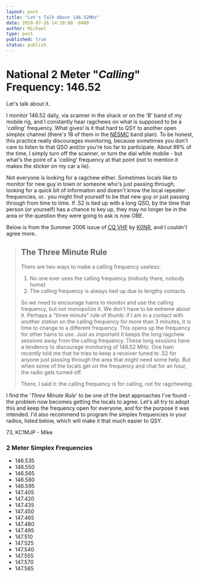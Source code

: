 ```yaml
---
layout: post
title: "Let's Talk About 146.52MHz"
date: 2020-07-26 14:10:00 -0400
author: Michael
type: post
published: true
status: publish
---
```


# National 2 Meter "*Calling*" Frequency: 146.52

Let's talk about it.

I monitor 146.52 daily, via scanner in the shack or on the 'B' band of my
mobile rig, and I constantly hear ragchews on what is supposed to be a '*calling*' frequency. What
gives! Is it that hard to QSY to another open simplex channel (there's 18 of them in the
[NESMC](https://www.nesmc.org/) band plan). To be honest, this practice really discourages
monitoring, because sometimes you don't care to listen to that QSO and/or you're too far to
participate. About 99% of the time, I simply turn off the scanner, or turn the dial while mobile -
but what's the point of a '*calling*' frequency at that point (not to mention it makes the sticker
on my car a lie).

Not everyone is looking for a ragchew either. Sometimes locals like to monitor for new guy in town
or someone who's just passing through, looking for a quick bit of informaiton and doesn't know the
local repeater frequencies, or.. you might find yourself to be that new guy or just passing through
from time to time. If .52 is tied up with a long QSO, by the time that person (or yourself) has a
chance to key up, they may no longer be in the area or the question they were going to ask is now
OBE.

Below is from the Summer 2006 issue of [CQ VHF](http://www.cq-vhf.com/) by
[K0NR](http://www.k0nr.com/blog/2008/02/use-of-14652-mhz.html), and I couldn't agree more..

> ## The Three Minute Rule
> 
> There are two ways to make a calling frequency useless:
> 1. No one ever uses the calling frequency (nobody there, nobody home)
> 2. The calling frequency is always tied up due to lengthy contacts
> 
> So we need to encourage hams to monitor and use the calling frequency, but not monopolize it. We
> don't have to be extreme about it. Perhaps a "three minute" rule of thumb: if I am in a contact
> with another station on the calling frequency for more than 3 minutes, it is time to change to a
> different frequency. This opens up the frequency for other hams to use. Just as important it keeps
> the long ragchew sessions away from the calling frequency. These long sessions have a tendency to
> discourage monitoring of 146.52 MHz. One ham recently told me that he tries to keep a receiver tuned
> to .52 for anyone just passing through the area that might need some help. But when some of the
> locals get on the frequency and chat for an hour, the radio gets turned off.
> 
> There, I said it: the calling frequency is for calling, not for ragchewing. 

I find the '*Three Minute Rule*' to be one of the best approaches I've found - the problem now becomes
getting the locals to agree. Let's all try to adopt this and keep the frequency open for everyone,
and for the purpose it was intended. I'd also recommend to program the simplex frequencies in your
radios, listed below, which will make it that much easier to QSY.

73, KC1MJP - Mike

### 2 Meter Simplex Frequencies
* 146.535
* 146.550
* 146.565
* 146.580
* 146.595
* 147.405
* 147.420
* 147.435
* 147.450
* 147.465
* 147.480
* 147.495
* 147.510
* 147.525
* 147.540
* 147.555
* 147.570
* 147.585
